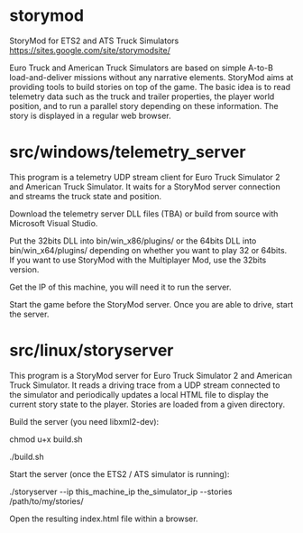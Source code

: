 # storymod
StoryMod for ETS2 and ATS Truck Simulators
https://sites.google.com/site/storymodsite/

Euro Truck and American Truck Simulators are based on simple A-to-B load-and-deliver
missions without any narrative elements. StoryMod aims at providing tools to
build stories on top of the game. The basic idea is to read telemetry data such as
the truck and trailer properties, the player world position, and to run a parallel
story depending on these information. The story is displayed in a regular web browser.

src/windows/telemetry_server
============================
This program is a telemetry UDP stream client for Euro Truck Simulator 2 and
American Truck Simulator. It waits for a StoryMod server connection and streams
the truck state and position.

Download the telemetry server DLL files (TBA) or build from source with Microsoft Visual Studio.

Put the 32bits DLL into bin/win_x86/plugins/ or the 64bits DLL into bin/win_x64/plugins/
depending on whether you want to play 32 or 64bits.
If you want to use StoryMod with the Multiplayer Mod, use the 32bits version.

Get the IP of this machine, you will need it to run the server.

Start the game before the StoryMod server. Once you are able to drive, start the server.

src/linux/storyserver
=====================
This program is a StoryMod server for Euro Truck Simulator 2 and
American Truck Simulator. It reads a driving trace from a UDP stream connected
to the simulator and periodically updates a local HTML file to display the current story
state to the player. Stories are loaded from a given directory.

Build the server (you need libxml2-dev):

chmod u+x build.sh

./build.sh

Start the server (once the ETS2 / ATS simulator is running):

./storyserver --ip this_machine_ip the_simulator_ip --stories /path/to/my/stories/

Open the resulting index.html file within a browser.
